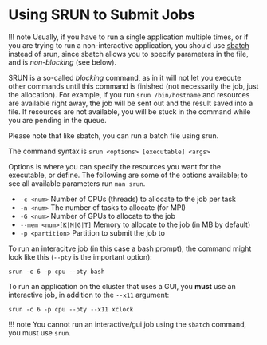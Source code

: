 # Using SRUN to Submit Jobs #

!!! note 
    Usually, if you have to run a single application multiple times, or if you are trying to run a non-interactive application, you should use [sbatch](sbatch.md) instead of srun, since sbatch allows you to specify parameters in the file, and is *non-blocking* (see below).

SRUN is a so-called *blocking* command, as in it will not let you execute other commands until this command is finished (not necessarily the job, just the allocation). For example, if you run `srun /bin/hostname` and resources are available right away, the job will be sent out and the result saved into a file. If resources are not available, you will be stuck in the command while you are pending in the queue.

Please note that like sbatch, you can run a batch file using srun.

The command syntax is `srun <options> [executable] <args>`

Options is where you can specify the resources you want for the executable, or define. The following are some of the options available; to see all available parameters run `man srun`.

* `-c <num>` Number of CPUs (threads) to allocate to the job per task
* `-n <num>` The number of tasks to allocate (for MPI)
* `-G <num>` Number of GPUs to allocate to the job
* `--mem <num>[K|M|G|T]` Memory to allocate to the job (in MB by default)
* `-p <partition>` Partition to submit the job to

To run an interacitve job (in this case a bash prompt), the command might look like this (`--pty` is the important option):
```
srun -c 6 -p cpu --pty bash
```
To run an application on the cluster that uses a GUI, you **must** use an interactive job, in addition to the `--x11` argument:
```
srun -c 6 -p cpu --pty --x11 xclock
```
!!! note
    You cannot run an interactive/gui job using the `sbatch` command, you must use `srun`.
